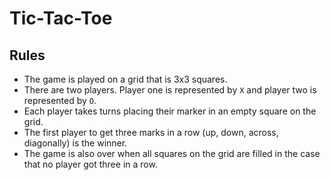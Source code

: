 # Tic-Tac-Toe

## Rules

* The game is played on a grid that is 3x3 squares.
* There are two players. Player one is represented by `X` and player two is represented by `O`.
* Each player takes turns placing their marker in an empty square on the grid.
* The first player to get three marks in a row (up, down, across, diagonally) is the winner.
* The game is also over when all squares on the grid are filled in the case that no player got three in a row.